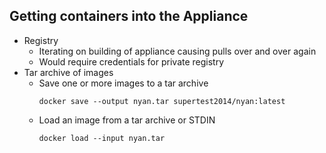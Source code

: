 ## Getting containers into the Appliance

* Registry
   * Iterating on building of appliance causing pulls over and over again
   * Would require credentials for private registry
* Tar archive of images
   * Save one or more images to a tar archive
     ```
     docker save --output nyan.tar supertest2014/nyan:latest
     ```
   * Load an image from a tar archive or STDIN
     ```
     docker load --input nyan.tar
     ```
